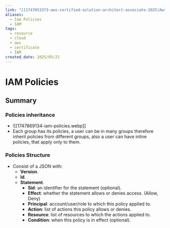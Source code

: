 ```yaml
---
link: "[[1747853373-aws-certified-solution-architect-associate-2025|Aws Certified Solution Architect Associate 2025]]"
aliases:
  - Iam Policies
  - IAM
tags:
  - resource
  - cloud
  - aws
  - certificate
  - IAM
created_date: 2025/05/21
---
```

# IAM Policies
## Summary
### Policies inheritance
- ![[1747869134-iam-policies.webp]]
- Each group has its policies, a user can be in many groups therefore inherit policies from different groups, also a user can have inline policies, that apply only to them.
### Policies Structure
- Consist of a JSON with:
	- **Version**.
	- **Id**.
	- **Statement**.
		- **Sid**: an identifier for the statement (optional).
		- **Effect**: whether the statement allows or denies access. (Allow, Deny)
		- **Principal**: account/user/role to which this policy applied to.
		- **Action**: list of actions this policy allows or denies.
		- **Resource**: list of resources to which the actions applied to.
		- **Condition**: when this policy is in effect (optional).
